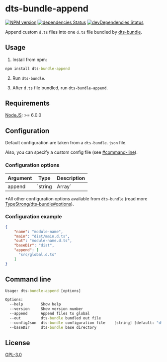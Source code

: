 # dts-bundle-append 
[![NPM version](http://img.shields.io/npm/v/dts-bundle-append.svg)](https://www.npmjs.com/package/dts-bundle-append) [![dependencies Status](https://david-dm.org/quatrocode/dts-bundle-append/status.svg)](https://david-dm.org/quatrocode/dts-bundle-append) [![devDependencies Status](https://david-dm.org/quatrocode/dts-bundle-append/dev-status.svg)](https://david-dm.org/quatrocode/dts-bundle-append?type=dev)

Append custom `d.ts` files into one `d.ts` file bundled by [dts-bundle](https://github.com/TypeStrong/dts-bundle). 

## Usage
1) Install from npm:
```cmd
npm install dts-bundle-append
```
2) Run `dts-bundle`.

3) After `d.ts` file bundled, run `dts-bundle-append`.

## Requirements
[NodeJS](https://nodejs.org/): >= 6.0.0 

## Configuration
Default configuration are taken from a `dts-bundle.json` file.

Also, you can specify a custom config file (see [#command-line](#command-line)).

### Configuration options
| Argument     | Type                           | Description                                                                                                                                                                |
|--------------|--------------------------------|----------------------------------------------------------------------------------------------------------------------------------------------------------------------------|
| append       | `string | Array<string>`       | Specifies a list of glob patterns that match `d.ts` files to be appended in bundled `d.ts` file. Read more about [globs](https://github.com/isaacs/node-glob#glob-primer). |

*All other configuration options available from `dts-bundle` (read more [TypeStrong/dts-bundle#options](https://github.com/TypeStrong/dts-bundle#options)).


### Configuration example
```json
{
    "name": "module-name",
    "main": "dist/main.d.ts",
    "out": "module-name.d.ts",
    "baseDir": "dist",
    "append": [
      "src/global.d.ts"
    ]
}
```

## Command line
```cmd
Usage: dts-bundle-append [options]

Options:
  --help        Show help                                                    [boolean]
  --version     Show version number                                          [boolean]
  --append      Append files to global                                        [string]
  --out         dts-bundle bundled out file                                   [string]
  --configJson  dts-bundle configuration file    [string] [default: "dts-bundle.json"]
  --baseDir     dts-bundle base directory                                     [string]
  ```

## License
[GPL-3.0](LICENSE)
